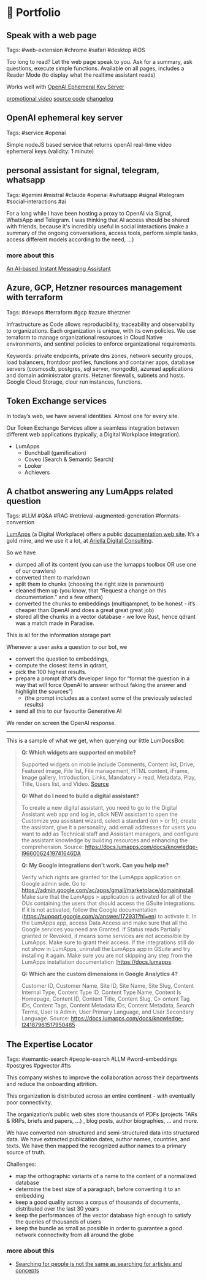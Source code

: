 # 🎯 Portfolio

## Speak with a web page

Tags: #web-extension #chrome #safari #desktop #iOS

Too long to read? Let the web page speak to you. Ask for a summary, ask questions, execute simple functions. Available on all pages, includes a Reader Mode (to display what the realtime assistant reads)

Works well with [OpenAI Ephemeral Key Server](#openai-ephemeral-key-server)

[promotional video](https://youtube.com/shorts/YD_as_008lI)
[source code](https://github.com/nillebco/web-extension-voice-rt)
[changelog](https://github.com/nillebco/web-extension-voice-rt/blob/main/CHANGELOG.md)

## OpenAI ephemeral key server

Tags: #service #openai

Simple nodeJS based service that returns openAI real-time video ephemeral keys (validity: 1 minute)

## personal assistant for signal, telegram, whatsapp

Tags: #gemini #mistral #claude #openai #whatsapp #signal #telegram #social-interactions #ai

For a long while I have been hosting a proxy to OpenAI via Signal, WhatsApp and Telegram. I was thinking that AI access should be shared with friends, because it's incredibly useful in social interactions (make a summary of the ongoing conversations, access tools, perform simple tasks, access different models according to the need, ...)

### more about this

[An AI-based Instant Messaging Assistant](https://nilleb.com/blog/#an-ai-based-instant-messaging-assistant)

## Azure, GCP, Hetzner resources management with terraform

Tags: #devops #terraform #gcp #azure #hetzner

Infrastructure as Code allows reproducibility, traceability and observability to organizations. Each organization is unique, with its own policies. We use terraform to manage organizational resources in Cloud Native environments, and sentinel policies to enforce organizational requirements.

Keywords: private endpoints, private dns zones, network security groups, load balancers, frontdoor profiles, functions and container apps, database servers (cosmosdb, postgres, sql server, mongodb), azuread applications and domain administrator grants. Hetzner firewalls, subnets and hosts. Google Cloud Storage, clour run instances, functions.

## Token Exchange services

In today’s web, we have several identities. Almost one for every site.

Our Token Exchange Services allow a seamless integration between different web applications (typically, a Digital Workplace integration).

- LumApps
  - Bunchball (gamification)
  - Coveo (Search & Semantic Search)
  - Looker
  - Achievers

## A chatbot answering any LumApps related question

Tags: #LLM #Q&A #RAG #retrieval-augmented-generation #formats-conversion

[LumApps](https://www.lumapps.com/) (a Digital Workplace) offers a public [documentation web site](https://docs.lumapps.com/docs/). It’s a gold mine, and we use it a lot, at [Ariella Digital Consulting](https://www.arielladigitalconsulting.com/?utm_source=nilleb.com).

So we have

- dumped all of its content (you can use the lumapps toolbox OR use one of our crawlers)
- converted them to markdown
- split them to chunks (choosing the right size is paramount)
- cleaned them up (you know, that “Request a change on this documentation.” and a few others)
- converted the chunks to embeddings (multiqampnet, to be honest - it’s cheaper than OpenAI and does a great great great job)
- stored all the chunks in a vector database - we love Rust, hence qdrant was a match made in Paradise.

This is all for the information storage part

Whenever a user asks a question to our bot, we

- convert the question to embeddings,
- compute the closest items in qdrant,
- pick the 100 highest results.
- prepare a prompt (that’s developer lingo for “format the question in a way that will force OpenAI to answer without faking the answer and highlight the sources”)
  - (the prompt includes as a context some of the previously selected results)
- send all this to our favourite Generative AI

 We render on screen the OpenAI response.

---

This is a sample of what we get, when querying our little LumDocsBot:

> **Q: Which widgets are supported on mobile?**
>
> Supported widgets on mobile include Comments, Content list, Drive, Featured image, File list, File management, HTML content, iFrame, Image gallery, Introduction, Links, Mandatory > read, Metadata, Play, Title, Users list, and Video. [Source](https://docs.lumapps.com/docs/mobile-l3073093865382487)
>
> **Q: What do I need to build a digital assistant?**
>
> To create a new digital assistant, you need to go to the Digital Assistant web app and log in, click NEW assistant to open the Customize you assistant wizard, select a standard (en > or fr), create the assistant, give it a personality, add email addresses for users you want to add as Technical staff and Assistant managers, and configure the assistant knowledge by building resources and enhancing the comprehension. Source: https://docs.lumapps.com/docs/knowledge-l9660062419741646DA
>
> **Q: My Google integrations don't work. Can you help me?**
>
> Verify which rights are granted for the LumApps application on Google admin side. Go to https://admin.google.com/ac/apps/gmail/marketplace/domaininstall. Make sure that the LumApps > application is activated for all of the OUs containing the users that should access the GSuite integrations. If it is not activated, follow the Google documentation (https://support.google.com/a/answer/172931?hl=en) to activate it. In the LumApps app, access Data Access and make sure that all the Google services you need are Granted. If Status reads Partially granted or Revoked, it means some services are not accessible by LumApps. Make sure to grant their access. If the integrations still do not show in LumApps, uninstall the LumApps app in GSuite and try installing it again. Make sure you are not skipping any step from the LumApps installation documentation (https://docs.lumapps.
>
> **Q: Which are the custom dimensions in Google Analytics 4?**
>
> Customer ID, Customer Name, Site ID, Site Name, Site Slug, Content Internal Type, Content Type ID, Content Type Name, Content Is Homepage, Content ID, Content Title, Content Slug, C> ontent Tag IDs, Content Tags, Content Metadata IDs, Content Metadata, Search Terms, User Is Admin, User Primary Language, and User Secondary Language. Source: https://docs.lumapps.com/docs/knowledge-l24187961517950485

## The Expertise Locator

Tags: #semantic-search #people-search #LLM #word-embeddings #postgres #pgvector #fts

This company wishes to improve the collaboration across their departments and reduce the onboarding attrition.

This organization is distributed across an entire continent - with eventually poor connectivity.

The organization’s public web sites store thousands of PDFs (projects TARs & RRPs, briefs and papers, …) , blog posts, author biographies, … and more.

We have converted non-structured  and semi-structured data into structured data. We have extracted publication dates, author names, countries, and texts. We have then mapped the recognized author names to a primary source of truth.

Challenges:

- map the orthographic variants of a name to the content of a normalized database
- determine the best size of a paragraph, before converting it to an embedding
- keep a good quality across a corpus of thousands of documents, distributed over the last 30 years
- keep the performances of the vector database high enough to satisfy the queries of thousands of users
- keep the bundle as small as possible in order to guarantee a good network connectivity from all around the globe

### more about this

- [Searching for people is not the same as searching for articles and concepts](https://nilleb.com/blog/#searching-for-people-is-not-the-same-as-searching-for-articles-and-concepts)
